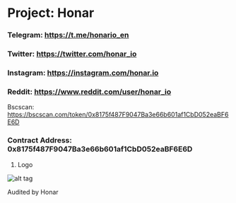 # Project: Honar

### Telegram: https://t.me/honario_en
### Twitter: https://twitter.com/honar_io
### Instagram: https://instagram.com/honar.io
### Reddit: https://www.reddit.com/user/honar_io

Bscscan: https://bscscan.com/token/0x8175f487F9047Ba3e66b601af1CbD052eaBF6E6D

### Contract Address: 0x8175f487F9047Ba3e66b601af1CbD052eaBF6E6D

1. Logo

![alt tag](https://github.com/honar/logo/logo.jpeg)

Audited by Honar

  


